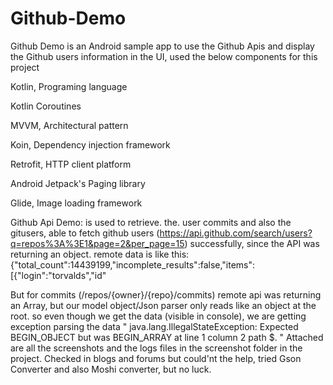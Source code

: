 # Github-Demo
Github Demo is an Android sample app to use the Github Apis and display the Github users information in the UI, used the below components for this project

Kotlin, Programing language

Kotlin Coroutines

MVVM, Architectural pattern

Koin, Dependency injection framework

Retrofit, HTTP client platform

Android Jetpack's Paging library

Glide, Image loading framework

Github Api Demo: is used to retrieve. the. user commits and also the gitusers,
able to fetch github users (https://api.github.com/search/users?q=repos%3A%3E1&page=2&per_page=15) successfully, since the API was returning an object.
remote data is like this:   {"total_count":14439199,"incomplete_results":false,"items":[{"login":"torvalds","id"

But for commits (/repos/{owner}/{repo}/commits)  remote api was returning an Array, but our model object/Json parser only reads like an object at the root.
so even though we get the data (visible in console), we are getting exception parsing the data 
"  java.lang.IllegalStateException: Expected BEGIN_OBJECT but was BEGIN_ARRAY at line 1 column 2 path $. "
Attached are all the screenshots and the logs files in the screenshot folder in the project.
Checked in blogs and forums but could'nt the help, tried Gson Converter and also Moshi converter, but no luck.
